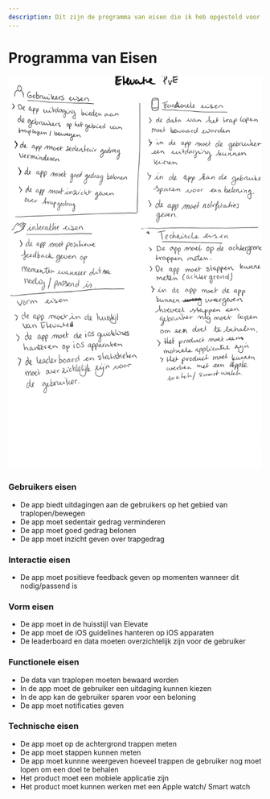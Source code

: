 ```yaml
---
description: Dit zijn de programma van eisen die ik heb opgesteld voor Elevate.
---
```


# Programma van Eisen

![Afbeelding 135](../../.gitbook/assets/scannable-document-7-on-8-jun-2019-at-20_18_54.png)

### Gebruikers eisen

* De app biedt uitdagingen aan de gebruikers op het gebied van traplopen/bewegen
* De app moet sedentair gedrag verminderen
* De app moet goed gedrag belonen
* De app moet inzicht geven over trapgedrag

### Interactie eisen

* De app moet positieve feedback geven op momenten wanneer dit nodig/passend is

### Vorm eisen

* De app moet in de huisstijl van Elevate
* De app moet de iOS guidelines hanteren op iOS apparaten
* De leaderboard en data moeten overzichtelijk zijn voor de gebruiker

### Functionele eisen

* De data van traplopen moeten bewaard worden
* In de app moet de gebruiker een uitdaging kunnen kiezen
* In de app kan de gebruiker sparen voor een beloning
* De app moet notificaties geven

### Technische eisen

* De app moet op de achtergrond trappen meten
* De app moet stappen kunnen meten
* De app moet kunnne weergeven hoeveel trappen de gebruiker nog moet lopen om een doel te behalen
* Het product moet een mobiele applicatie zijn
* Het product moet kunnen werken met een Apple watch/ Smart watch

